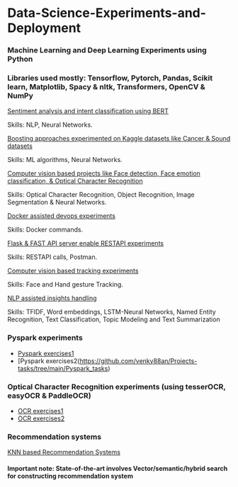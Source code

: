 # Data-Science-Experiments-and-Deployment

### Machine Learning and Deep Learning Experiments using Python 

### Libraries used mostly: Tensorflow, Pytorch, Pandas, Scikit learn, Matplotlib, Spacy & nltk, Transformers, OpenCV & NumPy

[Sentiment analysis and intent classification using BERT](https://github.com/venky88an/Projects-tasks/tree/main/BERT_NLP_tasks)

Skills: NLP, Neural Networks.

[Boosting approaches experimented on Kaggle datasets like Cancer & Sound datasets ](https://github.com/venky88an/Projects-tasks/tree/main/Boosting_approaches)

Skills: ML algorithms, Neural Networks.

[Computer vision based projects like Face detection, Face emotion classification, & Optical Character Recognition](https://github.com/venky88an/Projects-tasks/tree/main/Computer_vision_tasks)

Skills: Optical Character Recognition, Object Recognition, Image Segmentation & Neural Networks.

[Docker assisted devops experiments ](https://github.com/venky88an/Projects-tasks/tree/main/Docker%20experiments)

Skills: Docker commands.

[Flask & FAST API server enable RESTAPI experiments](https://github.com/venky88an/Projects-tasks/tree/main/Flask_integrated_image_classification_model)

Skills: RESTAPI calls, Postman.

[Computer vision based tracking experiments](https://github.com/venky88an/Projects-tasks/tree/main/Media_pipe_experiments)

Skills: Face and Hand gesture Tracking.

[NLP assisted insights handling ](https://github.com/venky88an/Projects-tasks/tree/main/NLP_tasks)

Skills: TFIDF, Word embeddings, LSTM-Neural Networks, Named Entity Recognition, Text Classification, Topic Modeling and Text Summarization

### Pyspark experiments

- [Pyspark exercises1](https://github.com/venky88an/Projects-tasks/tree/main/Pyspark_exercises_databricks)
- [Pyspark exercises2(https://github.com/venky88an/Projects-tasks/tree/main/Pyspark_tasks)
  
### Optical Character Recognition experiments (using tesserOCR, easyOCR & PaddleOCR)

- [OCR exercises1](https://github.com/venky88an/Projects-tasks/tree/main/OCR(image_to_text_tasks))
- [OCR exercises2](https://github.com/venky88an/Projects-tasks/tree/main/Optical_character_recognition_tasks)

### Recommendation systems

[KNN based Recommendation Systems ](https://github.com/venky88an/Projects-tasks/tree/main/Recommendation%20systems)

#### Important note: State-of-the-art involves Vector/semantic/hybrid search for constructing recommendation system

